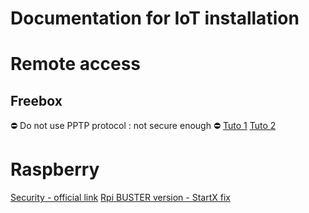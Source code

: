# Documentation for IoT installation

# Remote access

## Freebox
:no_entry: Do not use PPTP protocol : not secure enough :no_entry:
[Tuto 1](https://forum.freenews.fr/index.php?topic=117463.0)
[Tuto 2](https://blog.genma.fr/?La-Freebox-v6-dispose-d-un-serveur-et-d-un-client-VPN)

# Raspberry
[Security - official link](https://www.raspberrypi.org/documentation/configuration/security.md)
[Rpi BUSTER version - StartX fix](https://raspberrypi.stackexchange.com/a/101085/132797)
